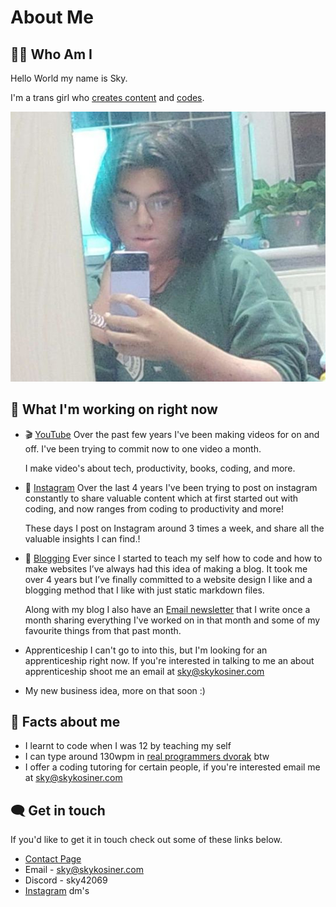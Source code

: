 # About Me
## 👩‍💼 Who Am I
Hello World my name is Sky.

I'm a trans girl who [creates content](/html/links.html) and [codes](https://github.com/skykosiner).

![Picture of me](/public/images/me-cropped.jpg)

## 📝 What I'm working on right now
* 🎬 [YouTube](https://youtube.com/@SkyKosiner)
	Over the past few years I've been making videos for on and off. I've been trying to commit now to one video a month.

	I make video's about tech, productivity, books, coding, and more.

* 📸 [Instagram](https://twitter.com/KosinerSky)
	Over the last 4 years I've been trying to post on instagram constantly to share valuable content which at first started out with coding, and now ranges from coding to productivity and more!

	These days I post on Instagram around 3 times a week, and share all the valuable insights I can find.!

* 📝 [Blogging](/html/blog-page.html)
	Ever since I started to teach my self how to code and how to make websites I’ve always had this idea of making a blog. It took me over 4 years but I’ve finally committed to a website design I like and a blogging method that I like with just static markdown files.

	Along with my blog I also have an [Email newsletter](https://skykosiner.substack.com/?r=8b9un&utm_campaign=pub-share-checklist) that I write once a month sharing everything I've worked on in that month and some of my favourite things from that past month.

* Apprenticeship
	 I can't go to into this, but I'm looking for an apprenticeship right now. If you're interested in talking to me an about apprenticeship shoot me an email at [sky@skykosiner.com](mailto:sky@skykosiner.com)

* My new business idea, more on that soon :)

## 💬 Facts about me
* I learnt to code when I was 12 by teaching my self
* I can type around 130wpm in [real programmers dvorak](https://github.com/theprimeagen/keyboards) btw
* I offer a coding tutoring for certain people, if you're interested email me at [sky@skykosiner.com](mailto:sky@skykosiner.com)

## 🗨️ Get in touch
If you'd like to get it in touch check out some of these links below.
* [Contact Page](/html/links.html)
* Email - [sky@skykosiner.com](mailto:sky@skykosiner.com)
* Discord - sky42069
* [Instagram](https://instagram.com/kosiner.codes) dm's
